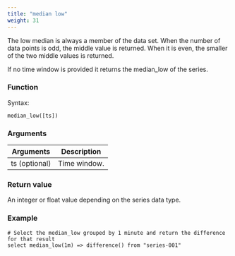 ```yaml
---
title: "median low"
weight: 31
---
```


The low median is always a member of the data set. When the number of data points is odd, the middle value is returned. When it is even, the smaller of the two middle values is returned.

If no time window is provided it returns the median_low of the series.

### Function

Syntax:

    median_low([ts])

### Arguments

 Arguments   | Description
 ----------- | -----------
ts (optional) | Time window.

### Return value

An integer or float value depending on the series data type.

### Example

    # Select the median_low grouped by 1 minute and return the difference for that result
    select median_low(1m) => difference() from "series-001"
